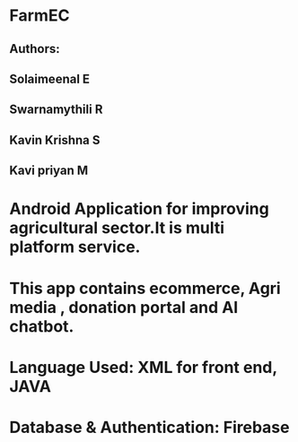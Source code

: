 # FarmEC
## Authors:
## Solaimeenal E
## Swarnamythili R
## Kavin Krishna S
## Kavi priyan M
# Android Application for improving agricultural sector.It is multi platform service.
# This app contains ecommerce, Agri media , donation portal and AI chatbot.
# Language Used: XML for front end, JAVA
# Database & Authentication: Firebase
